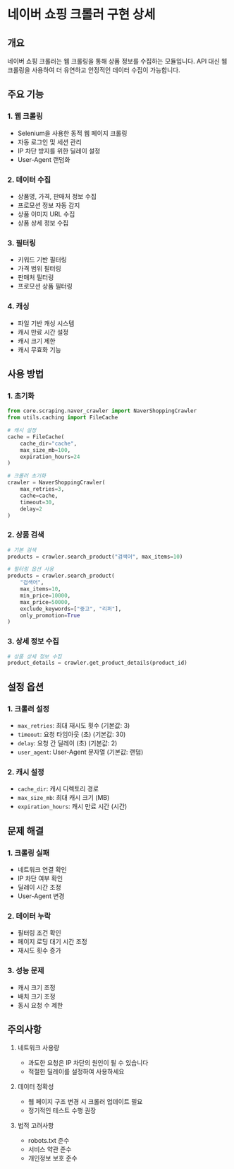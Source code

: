 # 네이버 쇼핑 크롤러 구현 상세

## 개요

네이버 쇼핑 크롤러는 웹 크롤링을 통해 상품 정보를 수집하는 모듈입니다. API 대신 웹 크롤링을 사용하여 더 유연하고 안정적인 데이터 수집이 가능합니다.

## 주요 기능

### 1. 웹 크롤링
- Selenium을 사용한 동적 웹 페이지 크롤링
- 자동 로그인 및 세션 관리
- IP 차단 방지를 위한 딜레이 설정
- User-Agent 랜덤화

### 2. 데이터 수집
- 상품명, 가격, 판매처 정보 수집
- 프로모션 정보 자동 감지
- 상품 이미지 URL 수집
- 상품 상세 정보 수집

### 3. 필터링
- 키워드 기반 필터링
- 가격 범위 필터링
- 판매처 필터링
- 프로모션 상품 필터링

### 4. 캐싱
- 파일 기반 캐싱 시스템
- 캐시 만료 시간 설정
- 캐시 크기 제한
- 캐시 무효화 기능

## 사용 방법

### 1. 초기화
```python
from core.scraping.naver_crawler import NaverShoppingCrawler
from utils.caching import FileCache

# 캐시 설정
cache = FileCache(
    cache_dir="cache",
    max_size_mb=100,
    expiration_hours=24
)

# 크롤러 초기화
crawler = NaverShoppingCrawler(
    max_retries=3,
    cache=cache,
    timeout=30,
    delay=2
)
```

### 2. 상품 검색
```python
# 기본 검색
products = crawler.search_product("검색어", max_items=10)

# 필터링 옵션 사용
products = crawler.search_product(
    "검색어",
    max_items=10,
    min_price=10000,
    max_price=50000,
    exclude_keywords=["중고", "리퍼"],
    only_promotion=True
)
```

### 3. 상세 정보 수집
```python
# 상품 상세 정보 수집
product_details = crawler.get_product_details(product_id)
```

## 설정 옵션

### 1. 크롤러 설정
- `max_retries`: 최대 재시도 횟수 (기본값: 3)
- `timeout`: 요청 타임아웃 (초) (기본값: 30)
- `delay`: 요청 간 딜레이 (초) (기본값: 2)
- `user_agent`: User-Agent 문자열 (기본값: 랜덤)

### 2. 캐시 설정
- `cache_dir`: 캐시 디렉토리 경로
- `max_size_mb`: 최대 캐시 크기 (MB)
- `expiration_hours`: 캐시 만료 시간 (시간)

## 문제 해결

### 1. 크롤링 실패
- 네트워크 연결 확인
- IP 차단 여부 확인
- 딜레이 시간 조정
- User-Agent 변경

### 2. 데이터 누락
- 필터링 조건 확인
- 페이지 로딩 대기 시간 조정
- 재시도 횟수 증가

### 3. 성능 문제
- 캐시 크기 조정
- 배치 크기 조정
- 동시 요청 수 제한

## 주의사항

1. 네트워크 사용량
   - 과도한 요청은 IP 차단의 원인이 될 수 있습니다
   - 적절한 딜레이를 설정하여 사용하세요

2. 데이터 정확성
   - 웹 페이지 구조 변경 시 크롤러 업데이트 필요
   - 정기적인 테스트 수행 권장

3. 법적 고려사항
   - robots.txt 준수
   - 서비스 약관 준수
   - 개인정보 보호 준수 